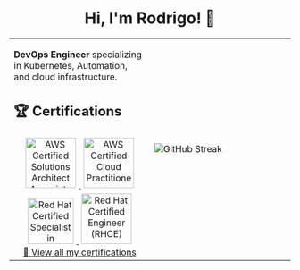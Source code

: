 <div align="center">

# Hi, I'm Rodrigo! 👋

</div>

<table>
<tr>
<td width="50%">

**DevOps Engineer** specializing in Kubernetes, Automation, and cloud infrastructure.

## 🏆 Certifications

<div align="center">

<div align="center">
<a href="https://www.credly.com/badges/b934bbfd-e399-4aaa-9eda-e34e6cd97647">
<img src="https://images.credly.com/images/0e284c3f-5164-4b21-8660-0d84737941bc/image.png" alt="AWS Certified Solutions Architect Associate" width="90" height="90" style="margin: 5px;"/>
</a>
<a href="https://www.credly.com/badges/8ab36a98-967b-46b7-9f42-f4329c3f61e9">
<img src="https://images.credly.com/images/00634f82-b07f-4bbd-a6bb-53de397fc3a6/image.png" alt="AWS Certified Cloud Practitioner" width="90" height="90" style="margin: 5px;"/>
</a>
<a href="https://www.credly.com/badges/98ddbec9-6401-44d6-a5a0-9ed03ae42c82">
<img src="https://images.credly.com/images/1dd8824f-d6b6-4967-906a-7bd3c0063fae/image.png" alt="Red Hat Certified Specialist in Containers and Kubernetes" width="82" height="82" style="margin: 5px;"/>
</a>
<a href="https://www.credly.com/badges/4bb370dc-3674-4e46-96c2-48cf6f39077b">
<img src="https://images.credly.com/images/19c4e804-54fe-4857-b022-7cfd5520596c/image.png" alt="Red Hat Certified Engineer (RHCE)" width="90" height="90" style="margin: 5px;"/>
</a>
</div>

</div>
<div align="center">
<a href="https://www.credly.com/users/rodrigo-matto" target="_blank">📜 View all my certifications</a>
</div>

</td>
<td width="50%">

![GitHub Streak](https://streak-stats.demolab.com/?user=rodrigo-matto&theme=dark&hide_border=true)

</td>
</tr>
</table>
